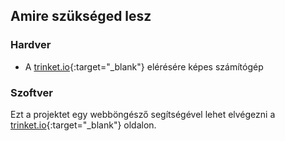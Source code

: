 ## Amire szükséged lesz

### Hardver

+ A [trinket.io](https://trinket.io){:target="_blank"} elérésére képes számítógép

### Szoftver

Ezt a projektet egy webböngésző segítségével lehet elvégezni a [trinket.io](https://trinket.io){:target="_blank"} oldalon.